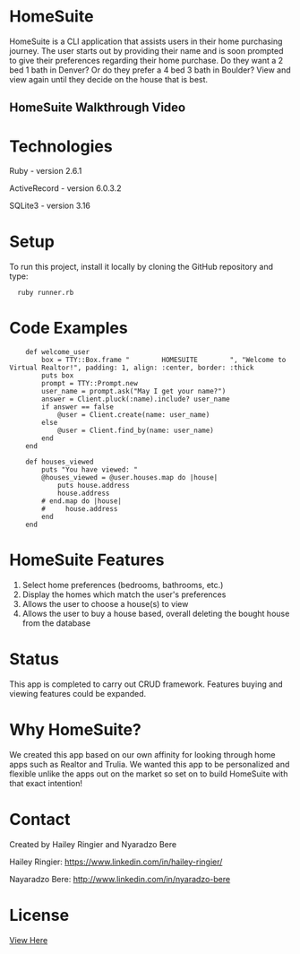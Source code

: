 # HomeSuite

HomeSuite is a CLI application that assists users in their home purchasing journey. The user starts out by providing their name and is soon prompted to give their preferences regarding their home purchase. Do they want a 2 bed 1 bath in Denver? Or do they prefer a 4 bed 3 bath in Boulder? View and view again until they decide on the house that is best.



## HomeSuite Walkthrough Video

# Technologies
Ruby - version 2.6.1

ActiveRecord - version 6.0.3.2

SQLite3 - version 3.16

# Setup
To run this project, install it locally by cloning the GitHub repository and type:
```
  ruby runner.rb

```
# Code Examples

```
    def welcome_user
        box = TTY::Box.frame "        HOMESUITE        ", "Welcome to Virtual Realtor!", padding: 1, align: :center, border: :thick
        puts box
        prompt = TTY::Prompt.new
        user_name = prompt.ask("May I get your name?")
        answer = Client.pluck(:name).include? user_name
        if answer == false 
            @user = Client.create(name: user_name)
        else
            @user = Client.find_by(name: user_name)
        end
    end
```
```
    def houses_viewed
        puts "You have viewed: "
        @houses_viewed = @user.houses.map do |house|
            puts house.address
            house.address
        # end.map do |house|
        #     house.address
        end
    end
```
# HomeSuite Features
1. Select home preferences (bedrooms, bathrooms, etc.)
2. Display the homes which match the user's preferences
3. Allows the user to choose a house(s) to view
4. Allows the user to buy a house based, overall deleting the bought house from the database

# Status
This app is completed to carry out CRUD framework. Features buying and viewing features could be expanded.

# Why HomeSuite?
We created this app based on our own affinity for looking through home apps such as Realtor and Trulia. We wanted this app to be personalized and flexible unlike the apps out on the market so set on to build HomeSuite with that exact intention!

# Contact
Created by Hailey Ringier and Nyaradzo Bere

Hailey Ringier: https://www.linkedin.com/in/hailey-ringier/

Nayaradzo Bere: http://www.linkedin.com/in/nyaradzo-bere 

# License
[View Here](License.txt)
